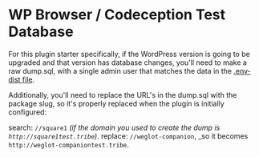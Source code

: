 # WP Browser / Codeception Test Database

For this plugin starter specifically, if the WordPress version is going to be upgraded and that version has database changes, you'll need to make a raw dump.sql, with a single admin user that matches the data in the [.env-dist file](../../.env-dist).

Additionally, you'll need to replace the URL's in the dump.sql with the package slug, so it's properly replaced when the plugin is initially configured:

search: `//square1` _(if the domain you used to create the dump is `http://square1test.tribe`)_.
replace: `//weglot-companion`, _so it becomes `http://weglot-companiontest.tribe`.
